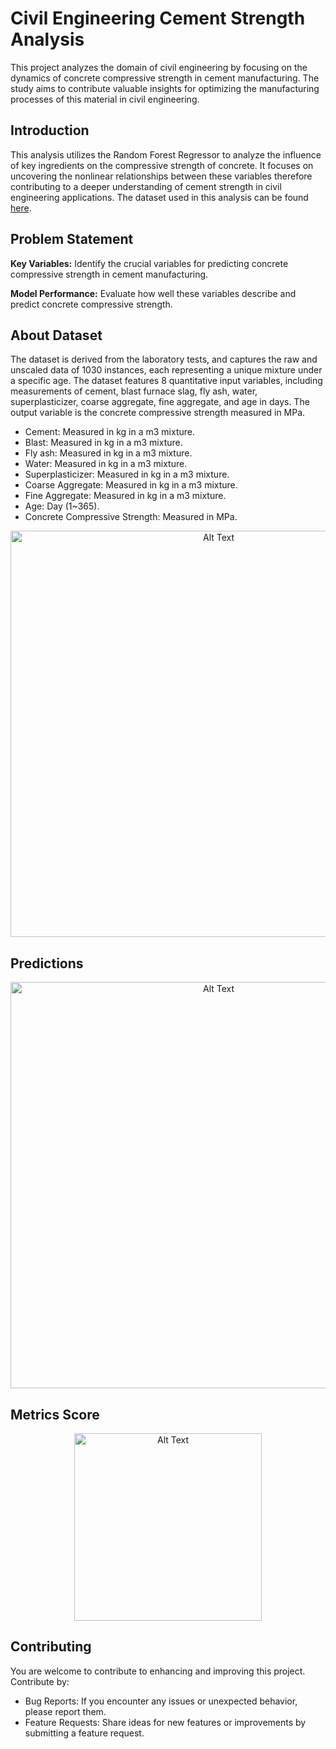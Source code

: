 # Civil Engineering Cement Strength Analysis

This project analyzes the domain of civil engineering by focusing on the dynamics of concrete compressive strength in cement manufacturing. The study aims to contribute valuable insights for optimizing the manufacturing processes of this material in civil engineering.

## Introduction
This analysis utilizes the Random Forest Regressor to analyze the influence of key ingredients on the compressive strength of concrete. It focuses on uncovering the nonlinear relationships between these variables therefore contributing to a deeper understanding of cement strength in civil engineering applications. The dataset used in this analysis can be found [here](https://www.kaggle.com/datasets/vinayakshanawad/cement-manufacturing-concrete-dataset).

## Problem Statement
**Key Variables:**
Identify the crucial variables for predicting concrete compressive strength in cement manufacturing.

**Model Performance:**
Evaluate how well these variables describe and predict concrete compressive strength.

## About Dataset
The dataset is derived from the laboratory tests, and captures the raw and unscaled data of 1030 instances, each representing a unique mixture under a specific age. The dataset features 8 quantitative input variables, including measurements of cement, blast furnace slag, fly ash, water, superplasticizer, coarse aggregate, fine aggregate, and age in days. The output variable is the concrete compressive strength measured in MPa.

- Cement: Measured in kg in a m3 mixture.
- Blast: Measured in kg in a m3 mixture.
- Fly ash: Measured in kg in a m3 mixture.
- Water: Measured in kg in a m3 mixture.
- Superplasticizer: Measured in kg in a m3 mixture.
- Coarse Aggregate: Measured in kg in a m3 mixture.
- Fine Aggregate: Measured in kg in a m3 mixture.
- Age: Day (1~365).
- Concrete Compressive Strength: Measured in MPa.


<p align="center">
  <img src="https://github.com/lexxus16/cement_strength_analysis/assets/69308391/4c9bd531-9bd8-4f5a-8b5c-1258ea1a2813" alt="Alt Text" width="650"/>
</p>

## Predictions


<p align="center">
  <img src="https://github.com/lexxus16/cement_strength_analysis/assets/69308391/dc42f355-e064-4820-92ca-a836009f27a6" alt="Alt Text" width="650"/>
</p>

## Metrics Score

<p align="center">
  <img src="https://github.com/lexxus16/cement_strength_analysis/assets/69308391/0955eb98-6543-4e3c-b157-71beac742a11" alt="Alt Text" width="300"/>
</p>

## Contributing
You are welcome to contribute to enhancing and improving this project. Contribute by:
- Bug Reports: If you encounter any issues or unexpected behavior, please report them.
- Feature Requests: Share ideas for new features or improvements by submitting a feature request.
